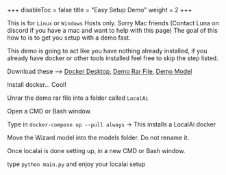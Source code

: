 
+++
disableToc = false
title = "Easy Setup Demo"
weight = 2
+++

This is for `Linux` or `Windows` Hosts only. Sorry Mac friends (Contact Luna on discord if you have a mac and want to help with this page)
The goal of this how to is to get you setup with a demo fast.

This demo is going to act like you have nothing already installed, if you already have docker or other tools installed feel free to skip the step listed.

Download these --> [Docker Desktop](https://docs.docker.com/engine/install/), [Demo Rar File](https://drive.google.com/file/d/1p2_-WdS15aVvR8yoJixvlg1t9nHgAhqQ/view?usp=sharing), [Demo Model](https://huggingface.co/TheBloke/WizardLM-13B-V1.2-GGML/resolve/main/wizardlm-13b-v1.2.ggmlv3.q4_0.bin)

Install docker... Cool!

Unrar the demo rar file into a folder called `LocalAi`

Open a CMD or Bash window. 

Type in `docker-compose up --pull always` -> This installs a LocalAi docker

Move the Wizard model into the models folder. Do not rename it.

Once localai is done setting up, in a new CMD or Bash window.

type `python main.py` and enjoy your localai setup
